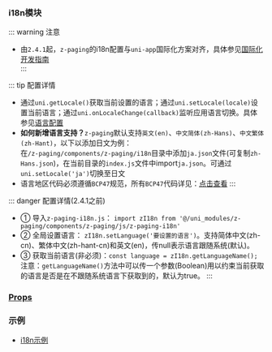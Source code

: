 ### i18n模块 <Badge text="1.6.5"/>

::: warning 注意
* 由`2.4.1`起，`z-paging`的i18n配置与`uni-app`国际化方案对齐，具体参见[国际化开发指南](https://uniapp.dcloud.net.cn/tutorial/i18n.html)  
:::

::: tip 配置详情 <Badge text="2.4.1"/>
* 通过`uni.getLocale()`获取当前设置的语言；通过`uni.setLocale(locale)`设置当前语言；通过`uni.onLocaleChange(callback)`监听应用语言切换。具体参见[语言配置](https://uniapp.dcloud.net.cn/api/ui/locale.html)  
* <span style="font-weight:bold">如何新增语言支持？</span>`z-paging`默认支持`英文(en)`、`中文简体(zh-Hans)`、`中文繁体(zh-Hant)`，以下以添加日文为例：  
在`/z-paging/components/z-paging/i18n`目录中添加`ja.json`文件(可复制`zh-Hans.json`)，在当前目录的`index.js`文件中import`ja.json`。可通过`uni.setLocale('ja')`切换至日文  
* 语言地区代码必须遵循`BCP47`规范，所有`BCP47`代码详见：[点击查看](https://www.iana.org/assignments/language-subtag-registry/language-subtag-registry)
:::

::: danger 配置详情(2.4.1之前) <Badge text="2.4.1起废弃" type="error"/>
* ① 导入`z-paging-i18n.js`：  `import zI18n from '@/uni_modules/z-paging/components/z-paging/js/z-paging-i18n'`
* ② 全局设置语言： `zI18n.setLanguage('要设置的语言')`。支持简体中文(zh-cn)、繁体中文(zh-hant-cn)和英文(en)，传null表示语言跟随系统(默认)。
* ③ 获取当前语言(非必须)：`const language = zI18n.getLanguageName();` 注意：`getLanguageName()`方法中可以传一个参数(Boolean)用以约束当前获取的语言是否是在不跟随系统语言下获取到的，默认为true。
:::

### [Props](/api/props/i18n.html) <Badge text="2.4.1起废弃" type="error"/>

### 示例
* [i18n示例](/start/use.html#i18n示例)